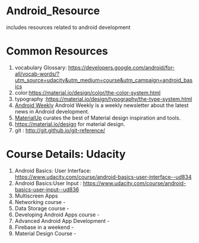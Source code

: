 # Android_Resource
includes resources related to android development

# Common Resources
1. vocabulary Glossary: https://developers.google.com/android/for-all/vocab-words/?utm_source=udacity&utm_medium=course&utm_campaign=android_basics
2. color:https://material.io/design/color/the-color-system.html
3. typography :https://material.io/design/typography/the-type-system.html
4. <a href="https://androidweekly.net/">Android Weekly</a> Android Weekly is a weekly newsletter about the latest news in Android development.
5. <a href="https://www.uplabs.com/templates/android"> MaterialUp</a> curates the best of Material design inspiration and tools.
6. https://material.io/design for material design.
7. git : http://git.github.io/git-reference/

# Course Details: Udacity
1. Android Basics: User Interface: https://www.udacity.com/course/android-basics-user-interface--ud834
2. Android Basics:User Input : https://www.udacity.com/course/android-basics-user-input--ud836
3. Multiscreen Apps  
4. Networking course -
5. Data Storage course -
6. Developing Android Apps course - 
7. Advanced Android App Development - 
8. Firebase in a weekend - 
9. Material Design Course - 

